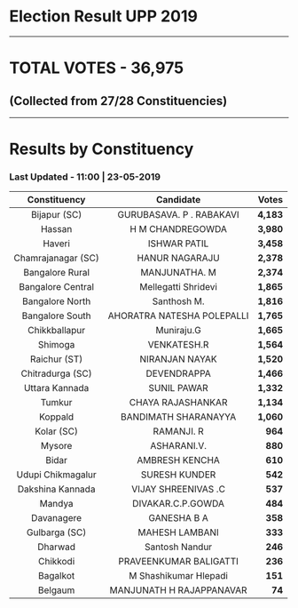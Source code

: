 # Election Result UPP 2019

---
# TOTAL VOTES - 36,975 
## (Collected from 27/28 Constituencies) 


---
# Results by Constituency 

### Last Updated - 11:00 | 23-05-2019 


|   Constituency   |        Candidate         |  Votes  |
|:----------------:|:------------------------:|--------:|
|   Bijapur (SC)   | GURUBASAVA. P . RABAKAVI |**4,183**|
|      Hassan      |     H M CHANDREGOWDA     |**3,980**|
|      Haveri      |       ISHWAR PATIL       |**3,458**|
|Chamrajanagar (SC)|      HANUR NAGARAJU      |**2,378**|
| Bangalore Rural  |      MANJUNATHA. M       |**2,374**|
|Bangalore Central |   Mellegatti Shridevi    |**1,865**|
| Bangalore North  |       Santhosh M.        |**1,816**|
| Bangalore South  |AHORATRA NATESHA POLEPALLI|**1,765**|
|  Chikkballapur   |        Muniraju.G        |**1,665**|
|     Shimoga      |       VENKATESH.R        |**1,564**|
|   Raichur (ST)   |      NIRANJAN NAYAK      |**1,520**|
| Chitradurga (SC) |       DEVENDRAPPA        |**1,466**|
|  Uttara Kannada  |       SUNIL PAWAR        |**1,332**|
|      Tumkur      |    CHAYA RAJASHANKAR     |**1,134**|
|     Koppald      |   BANDIMATH SHARANAYYA   |**1,060**|
|    Kolar (SC)    |        RAMANJI. R        |  **964**|
|      Mysore      |       ASHARANI.V.        |  **880**|
|      Bidar       |      AMBRESH KENCHA      |  **610**|
|Udupi Chikmagalur |      SURESH KUNDER       |  **542**|
| Dakshina Kannada |   VIJAY SHREENIVAS .C    |  **537**|
|      Mandya      |    DIVAKAR.C.P.GOWDA     |  **484**|
|    Davanagere    |       GANESHA B A        |  **358**|
|  Gulbarga (SC)   |      MAHESH LAMBANI      |  **333**|
|     Dharwad      |      Santosh Nandur      |  **246**|
|     Chikkodi     |  PRAVEENKUMAR BALIGATTI  |  **236**|
|     Bagalkot     |  M Shashikumar Hlepadi   |  **151**|
|     Belgaum      | MANJUNATH H RAJAPPANAVAR |   **74**|


<script async src='https://www.googletagmanager.com/gtag/js?id=UA-138371535-2'></script><script>window.dataLayer = window.dataLayer || [];function gtag(){dataLayer.push(arguments);}gtag('js', new Date());gtag('config', 'UA-138371535-2');</script>